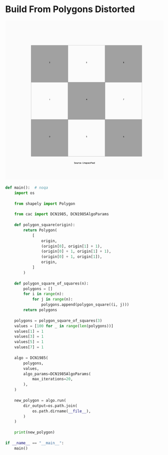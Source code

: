 # Build From Polygons Distorted

<p  align="center">
    <img src="https://raw.githubusercontent.com/nuuuwan/continuous_area_cartograms/main/examples/build_from_polygons_distorted/animated.gif" alt="alt" />
</p>

```python
def main():  # noqa
    import os

    from shapely import Polygon

    from cac import DCN1985, DCN1985AlgoParams

    def polygon_square(origin):
        return Polygon(
            [
                origin,
                (origin[0], origin[1] + 1),
                (origin[0] + 1, origin[1] + 1),
                (origin[0] + 1, origin[1]),
                origin,
            ]
        )

    def polygon_square_of_squares(n):
        polygons = []
        for i in range(n):
            for j in range(n):
                polygons.append(polygon_square((i, j)))
        return polygons

    polygons = polygon_square_of_squares(3)
    values = [100 for _ in range(len(polygons))]
    values[1] = 1
    values[3] = 1
    values[5] = 1
    values[7] = 1

    algo = DCN1985(
        polygons,
        values,
        algo_params=DCN1985AlgoParams(
            max_iterations=20,
        ),
    )

    new_polygon = algo.run(
        dir_output=os.path.join(
            os.path.dirname(__file__),
        )
    )

    print(new_polygon)

if __name__ == "__main__":
    main()

```
